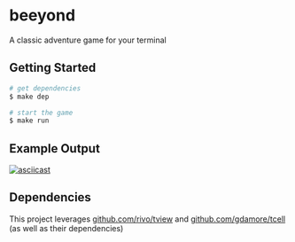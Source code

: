 # beeyond

A classic adventure game for your terminal

## Getting Started

```sh
# get dependencies
$ make dep

# start the game
$ make run
```

## Example Output

[![asciicast](https://asciinema.org/a/514106.svg)](https://asciinema.org/a/514106)

## Dependencies

This project leverages [github.com/rivo/tview](https://github.com/rivo/tview) and [github.com/gdamore/tcell](https://github.com/gdamore/tcell) (as well as their dependencies)